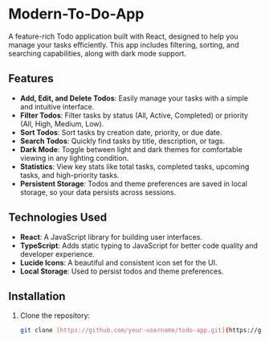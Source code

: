 # Modern-To-Do-App
A feature-rich Todo application built with React, designed to help you manage your tasks efficiently. This app includes filtering, sorting, and searching capabilities, along with dark mode support.

## Features

- **Add, Edit, and Delete Todos**: Easily manage your tasks with a simple and intuitive interface.
- **Filter Todos**: Filter tasks by status (All, Active, Completed) or priority (All, High, Medium, Low).
- **Sort Todos**: Sort tasks by creation date, priority, or due date.
- **Search Todos**: Quickly find tasks by title, description, or tags.
- **Dark Mode**: Toggle between light and dark themes for comfortable viewing in any lighting condition.
- **Statistics**: View key stats like total tasks, completed tasks, upcoming tasks, and high-priority tasks.
- **Persistent Storage**: Todos and theme preferences are saved in local storage, so your data persists across sessions.

## Technologies Used

- **React**: A JavaScript library for building user interfaces.
- **TypeScript**: Adds static typing to JavaScript for better code quality and developer experience.
- **Lucide Icons**: A beautiful and consistent icon set for the UI.
- **Local Storage**: Used to persist todos and theme preferences.

## Installation

1. Clone the repository:
   ```bash
   git clone [https://github.com/your-username/todo-app.git](https://github.com/Ganeshneelakantam/Modern-To-Do-App.git)
